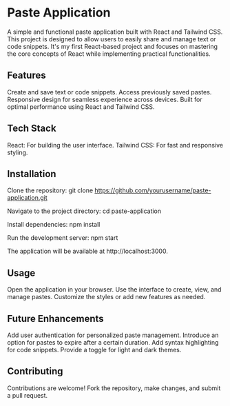 # Paste Application

A simple and functional paste application built with React and Tailwind CSS. This project is designed to allow users to easily share and manage text or code snippets. It's my first React-based project and focuses on mastering the core concepts of React while implementing practical functionalities.

## Features
Create and save text or code snippets.
Access previously saved pastes.
Responsive design for seamless experience across devices.
Built for optimal performance using React and Tailwind CSS.
## Tech Stack
React: For building the user interface.
Tailwind CSS: For fast and responsive styling.
## Installation
Clone the repository:
git clone https://github.com/yourusername/paste-application.git

Navigate to the project directory:
cd paste-application

Install dependencies:
npm install

Run the development server:
npm start

The application will be available at http://localhost:3000.

## Usage
Open the application in your browser.
Use the interface to create, view, and manage pastes.
Customize the styles or add new features as needed.
## Future Enhancements
Add user authentication for personalized paste management.
Introduce an option for pastes to expire after a certain duration.
Add syntax highlighting for code snippets.
Provide a toggle for light and dark themes.
## Contributing
Contributions are welcome! Fork the repository, make changes, and submit a pull request.
